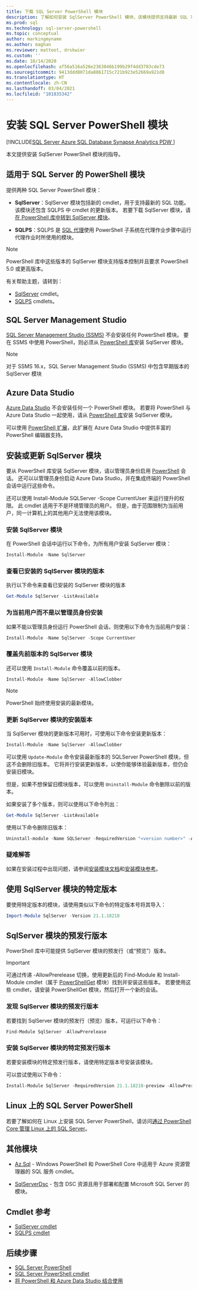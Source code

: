 ```yaml
---
title: 下载 SQL Server PowerShell 模块
description: 了解如何安装 SqlServer PowerShell 模块，该模块提供支持最新 SQL 功能的 cmdlet，并在 SQLPS 模块中包含 cmdlet 的更新版本。
ms.prod: sql
ms.technology: sql-server-powershell
ms.topic: conceptual
author: markingmyname
ms.author: maghan
ms.reviewer: matteot, drskwier
ms.custom: ''
ms.date: 10/14/2020
ms.openlocfilehash: af56a516a526e2363846b199b29f4dd3783cde73
ms.sourcegitcommit: 9413ddd8071da8861715c721b923e52669a921d8
ms.translationtype: HT
ms.contentlocale: zh-CN
ms.lasthandoff: 03/04/2021
ms.locfileid: "101835342"
---
```

# <a name="install-the-sql-server-powershell-module"></a>安装 SQL Server PowerShell 模块

[!INCLUDE[SQL Server Azure SQL Database Synapse Analytics PDW ](../includes/applies-to-version/sql-asdb-asdbmi-asa-pdw.md)]

本文提供安装 SqlServer PowerShell 模块的指导。

## <a name="powershell-modules-for-sql-server"></a>适用于 SQL Server 的 PowerShell 模块

提供两种 SQL Server PowerShell 模块：

- **SqlServer**：SqlServer 模块包括新的 cmdlet，用于支持最新的 SQL 功能。 该模块还包含 SQLPS 中 cmdlet 的更新版本。 若要下载 SqlServer 模块，请[在 PowerShell 库中转到 SqlServer 模块](https://www.powershellgallery.com/packages/Sqlserver)。

- **SQLPS**：SQLPS 是 [SQL 代理](sql-server-powershell.md#sql-server-agent)使用 PowerShell 子系统在代理作业步骤中运行代理作业时所使用的模块。

> [!NOTE]
> PowerShell 库中这些版本的 SqlServer  模块支持版本控制并且要求 PowerShell 5.0 或更高版本。

有关帮助主题，请转到：

- [SqlServer](/powershell/module/sqlserver) cmdlet。
- [SQLPS](/powershell/module/sqlps) cmdlets。

## <a name="sql-server-management-studio"></a>SQL Server Management Studio

[SQL Server Management Studio (SSMS)](../ssms/download-sql-server-management-studio-ssms.md) 不会安装任何 PowerShell 模块。 要在 SSMS 中使用 PowerShell，则必须从 [PowerShell 库](https://www.powershellgallery.com/packages/Sqlserver)安装 SqlServer  模块。

> [!NOTE]
> 对于 SSMS 16.x，SQL Server Management Studio (SSMS) 中包含早期版本的 SqlServer 模块

## <a name="azure-data-studio"></a>Azure Data Studio

[Azure Data Studio](../azure-data-studio/download-azure-data-studio.md) 不会安装任何一个 PowerShell 模块。 若要将 PowerShell 与 Azure Data Studio 一起使用，请从 [PowerShell 库](https://www.powershellgallery.com/packages/Sqlserver)安装 SqlServer  模块。

可以使用 [PowerShell 扩展](../azure-data-studio/extensions/powershell-extension.md)，此扩展在 Azure Data Studio 中提供丰富的 PowerShell 编辑器支持。

## <a name="installing-or-updating-the-sqlserver-module"></a>安装或更新 SqlServer 模块

要从 PowerShell 库安装 SqlServer  模块，请以管理员身份启用 [PowerShell](/powershell/scripting/overview) 会话。 还可以以管理员身份启动 Azure Data Studio，并在集成终端的 PowerShell 会话中运行这些命令。

还可以使用 Install-Module SQLServer -Scope CurrentUser 来运行提升的权限。 此 cmdlet 适用于不是环境管理员的用户。 但是，由于范围限制为当前用户，同一计算机上的其他用户无法使用该模块。

### <a name="install-the-sqlserver-module"></a>安装 SqlServer 模块

在 PowerShell 会话中运行以下命令，为所有用户安装 SqlServer 模块：

```powershell
Install-Module -Name SqlServer
```

### <a name="to-view-the-versions-of-the-sqlserver-module-installed"></a>查看已安装的 SqlServer 模块的版本

执行以下命令来查看已安装的 SqlServer 模块的版本

```powershell
Get-Module SqlServer -ListAvailable
```

### <a name="install-for-the-current-user-rather-than-as-an-administrator"></a>为当前用户而不是以管理员身份安装

如果不能以管理员身份运行 PowerShell 会话，则使用以下命令为当前用户安装：

```powershell
Install-Module -Name SqlServer -Scope CurrentUser
```

### <a name="to-overwrite-a-previous-version-of-the-sqlserver-module"></a>覆盖先前版本的 SqlServer 模块

还可以使用 `Install-Module` 命令覆盖以前的版本。

```powershell
Install-Module -Name SqlServer -AllowClobber
```

> [!Note]
> PowerShell 始终使用安装的最新模块。

### <a name="update-the-installed-version-of-the-sqlserver-module"></a>更新 SqlServer 模块的安装版本

当 SqlServer 模块的更新版本可用时，可使用以下命令安装更新版本：

```powershell
Install-Module -Name SqlServer -AllowClobber
```

可以使用 `Update-Module` 命令安装最新版本的 SQLServer PowerShell 模块，但这不会删除旧版本。 它将并行安装更新版本，以使你能够体验最新版本，但仍会安装旧模块。

但是，如果不想保留旧模块版本，可以使用 `Uninstall-Module` 命令删除以前的版本。

如果安装了多个版本，则可以使用以下命令列出：

```powershell
Get-Module SqlServer -ListAvailable
```

使用以下命令删除旧版本：

```powershell
Uninstall-module -Name SQLServer -RequiredVersion "<version number>" -AllowClobber
```

### <a name="troubleshooting"></a>疑难解答

如果在安装过程中出现问题，请参阅[安装模块文档](https://www.powershellgallery.com/packages/PowerShellGet/2.2.1)和[安装模块参考](/powershell/module/powershellget/Install-Module)。

## <a name="using-a-specific-version-of-the-sqlserver-module"></a>使用 SqlServer 模块的特定版本

要使用特定版本的模块，请使用类似以下命令的特定版本号将其导入：

```powershell
Import-Module SqlServer -Version 21.1.18218
```

## <a name="pre-release-versions-of-the-sqlserver-module"></a>SqlServer 模块的预发行版本

PowerShell 库中可能提供 SqlServer 模块的预发行（或“预览”）版本。

> [!IMPORTANT]
> 可通过传递 -AllowPrerelease 切换，使用更新后的 Find-Module 和 Install-Module cmdlet（属于 [PowerShellGet](https://www.powershellgallery.com/packages/PowerShellGet) 模块）找到并安装这些版本。 若要使用这些 cmdlet，请安装 PowerShellGet 模块，然后打开一个新的会话。

### <a name="to-discover-pre-release-versions-of-the-sqlserver-module"></a>发现 SqlServer 模块的预发行版本

若要找到 SqlServer 模块的预发行（预览）版本，可运行以下命令：

```powershell
Find-Module SqlServer -AllowPrerelease
```

### <a name="to-install-a-specific-pre-release-version-of-the-sqlserver-module"></a>安装 SqlServer 模块的特定预发行版本

若要安装模块的特定预发行版本，请使用特定版本号安装该模块。

可以尝试使用以下命令：

```powershell
Install-Module SqlServer -RequiredVersion 21.1.18218-preview -AllowPrerelease
```

## <a name="sql-server-powershell-on-linux"></a>Linux 上的 SQL Server PowerShell

若要了解如何在 Linux 上安装 SQL Server PowerShell，请访问[通过 PowerShell Core 管理 Linux 上的 SQL Server](../linux/sql-server-linux-manage-powershell-core.md)。

## <a name="other-modules"></a>其他模块

- [Az.Sql](https://www.powershellgallery.com/packages/Az.Sql/) - Windows PowerShell 和 PowerShell Core 中适用于 Azure 资源管理器的 SQL 服务 cmdlet。

- [SqlServerDsc](https://www.powershellgallery.com/packages/SqlServerDsc/) - 包含 DSC 资源且用于部署和配置 Microsoft SQL Server 的模块。

## <a name="cmdlet-reference"></a>Cmdlet 参考

- [SqlServer cmdlet](/powershell/module/sqlserver)
- [SQLPS cmdlet](/powershell/module/sqlps)

## <a name="next-steps"></a>后续步骤

- [SQL Server PowerShell](sql-server-powershell.md)
- [SQL Server PowerShell cmdlet](/powershell/module/sqlserver)
- [将 PowerShell 和 Azure Data Studio 结合使用](../azure-data-studio/extensions/powershell-extension.md)